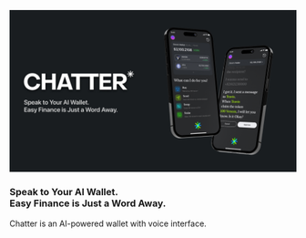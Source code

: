 ![Chatter Banner](./banner.jpg)

### Speak to Your AI Wallet. <br /> Easy Finance is Just a Word Away.

Chatter is an AI-powered wallet with voice interface.

